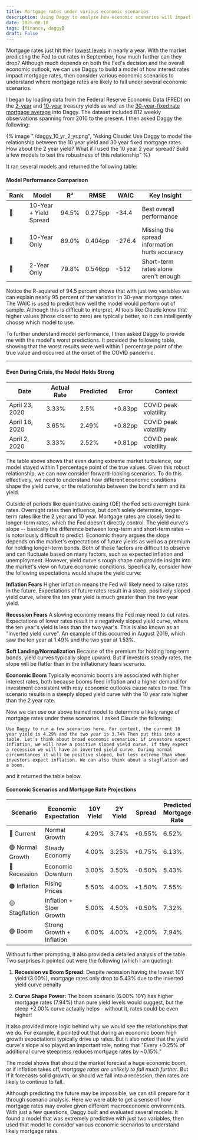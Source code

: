 ```yaml
---
title: Mortgage rates under various economic scenarios
description: Using Daggy to analyze how economic scenarios will impact mortgage rates
date: 2025-08-18
tags: [finance, daggy]
draft: False
---
```


Mortgage rates just hit their [lowest levels](https://fred.stlouisfed.org/series/MORTGAGE30US) in nearly a year. With the market predicting the Fed to cut rates in September, how much further can they drop? Although much depends on both the Fed's decision and the overall economic outlook, we can use Daggy to build a model of how interest rates impact mortgage rates, then consider various economic scenarios to understand where mortgage rates are likely to fall under several economic scenarios.

I began by loading data from the Federal Reserve Economic Data (FRED) on the [2-year](https://fred.stlouisfed.org/series/DGS2) and [10-year](https://fred.stlouisfed.org/series/DGS10) treasury yields as well as the [30-year-fixed rate mortgage average](https://fred.stlouisfed.org/series/MORTGAGE30US) into Daggy. The dataset included 812 weekly observations spanning from 2010 to the present. I then asked Daggy the following:

{% image "./daggy_10_yr_2_yr.png", "Asking Claude: Use Daggy to model the relationship between the 10 year yield and 30 year fixed mortgage rates. How about the 2 year yield? What if I used the 10 year 2 year spread? Build a few models to test the robustness of this relationship" %}

It ran several models and returned the following table:

#### Model Performance Comparison

| Rank | Model                  | R²     | RMSE    | WAIC      | Key Insight                                      |
|------|------------------------|--------|---------|-----------|--------------------------------------------------|
| 🥇   | 10-Year + Yield Spread | 94.5%  | 0.275pp | -34.4   | Best overall performance                         |
| 🥈   | 10-Year Only           | 89.0%  | 0.404pp | -276.4 | Missing the spread information hurts accuracy         |
| 🥉   | 2-Year Only            | 79.8%  | 0.546pp | -512 | Short-term rates alone aren't enough              |

Notice the R-squared of 94.5 percent shows that with just two variables we can explain nearly 95 percent of the variation in 30-year mortgage rates. The WAIC is used to predict how well the model would perform out of sample. Although this is difficult to interpret, AI tools like Claude know that higher values (those closer to zero) are typically better, so it can intelligently choose which model to use. 

To further understand model performance, I then asked Daggy to provide me with the model's worst predictions. It provided the following table, showing that the worst results were well within 1 percentage point of the true value and occurred at the onset of the COVID pandemic.

---

#### Even During Crisis, the Model Holds Strong

| Date        | Actual Rate | Predicted | Error   | Context                        |
|-------------|-------------|-----------|---------|--------------------------------|
| April 23, 2020| 3.33%       | 2.5%     | +0.83pp | COVID peak volatility        |
| April 16, 2020| 3.65%       | 2.49%     | +0.82pp | COVID peak volatility               |
| April 2, 2020 | 3.33%       | 2.52%     | +0.81pp | COVID peak volatility  |

The table above shows that even during extreme market turbulence, our model stayed within 1 percentage point of the true values. Given this robust relationship, we can now consider forward-looking scenarios. To do this effectively, we need to understand how different economic conditions shape the yield curve, or the relationship between the bond's term and its yield.

Outside of periods like quantitative easing (QE) the Fed sets overnight bank rates. Overnight rates then influence, but don't solely determine, longer-term rates like the 2 year and 10 year. Mortgage rates are closely tied to longer-term rates, which the Fed doesn't directly control. The yield curve's slope -- basically the difference between long-term and short-term rates -- is notoriously difficult to predict. Economic theory argues the slope depends on the market's expectations of future yields as well as a premium for holding longer-term bonds. Both of these factors are difficult to observe and can fluctuate based on many factors, such as expected inflation and unemployment. However, yield curve's rough shape can provide insight into the market's view on future economic conditions. Specifically, consider how the following expectations would shape the yield curve:

**Inflation Fears** Higher inflation means the Fed will likely need to raise rates in the future. Expectations of future rates result in a steep, positively sloped yield curve, where the ten year yield is much greater than the two year yield.

**Recession Fears** A slowing economy means the Fed may need to cut rates. Expectations of lower rates result in a negatively sloped yield curve, where the ten year's yield is less than the two year's. This is also known as an "inverted yield curve". An example of this occurred in August 2019, which saw the ten year at 1.49% and the two year at 1.53%.

**Soft Landing/Normalization** Because of the premium for holding long-term bonds, yield curves typically slope upward. But if investors steady rates, the slope will be flatter than in the inflationary fears scenario.

**Economic Boom** Typically economic booms are associated with higher interest rates, both because booms feed inflation and a higher demand for investment consistent with rosy economic outlooks cause rates to rise. This scenario results in a steeply sloped yield curve with the 10 year rate higher than the 2 year rate.

Now we can use our above trained model to determine a likely range of mortgage rates under these scenarios. I asked Claude the following:

`Use Daggy to run a few scenarios here. For context, the current 10 year yield is 4.29% and the two year is 3.74% Then put this into a table. Let's think about broad economic scenarios: if investors expect inflation, we will have a positive sloped yield curve. If they expect a recession we will have an inverted yield curve. During normal circumstances it will be positive sloped, but less extreme than when investors expect inflation. We can also think about a stagflation and a boom.`

and it returned the table below.

#### Economic Scenarios and Mortgage Rate Projections

| Scenario   | Economic Expectation        | 10Y Yield | 2Y Yield | Spread   | Predicted Mortgage Rate | 90% Confidence Interval |
|------------|----------------------------|-----------|----------|----------|------------------------|------------------------|
| 🔵 Current | Normal Growth              | 4.29%     | 3.74%    | +0.55%   | 6.52%                  | 6.33% - 6.71%          |
| 🟢 Normal Growth | Steady Economy        | 4.00%     | 3.25%    | +0.75%   | 6.13%                  | 5.97% - 6.30%          |
| 🔴 Recession | Economic Downturn        | 3.00%     | 3.50%    | -0.50%   | 5.43%                  | 5.26% - 5.60%          |
| 🟠 Inflation | Rising Prices            | 5.50%     | 4.00%    | +1.50%   | 7.55%                  | 7.23% - 7.87%          |
| 🟡 Stagflation | Inflation + Slow Growth| 5.00%     | 4.50%    | +0.50%   | 7.32%                  | 7.06% - 7.58%          |
| 🟣 Boom | Strong Growth + Inflation     | 6.00%     | 4.00%    | +2.00%   | 7.94%                  | 7.56% - 8.33%          |

Without further prompting, it also provided a detailed analysis of the table. Two surprises it pointed out were the following (which I am quoting):

1. **Recession vs Boom Spread:** Despite recession having the lowest 10Y yield (3.00%), mortgage rates only drop to 5.43% due to the inverted yield curve penalty

2. **Curve Shape Power:** The boom scenario (6.00% 10Y) has higher mortgage rates (7.94%) than pure yield levels would suggest, but the steep +2.00% curve actually helps - without it, rates could be even higher!

It also provided more logic behind why we would see the relationships that we do. For example, it pointed out that during an economic boom high growth expectations typically drive up rates. But it also noted that the yield curve's slope also played an important role, noting that "Every +0.25% of additional curve steepness reduces mortgage rates by ~0.15%."

The model shows that should the market forecast a huge economic boom, or if inflation takes off, *mortgage rates are unlikely to fall much further*. But if it forecasts solid growth, or should we fall into a recession, then rates are likely to continue to fall. 

Although predicting the future may be impossible, we can still prepare for it through scenario analysis. Here we were able to get a sense of how mortgage rates may evolve given different macroeconomic environments. With just a few questions, Daggy built and evaluated several models. It found a model that was extremely predictive with just two variables, then used that model to consider various economic scenarios to understand likely mortgage rates.
